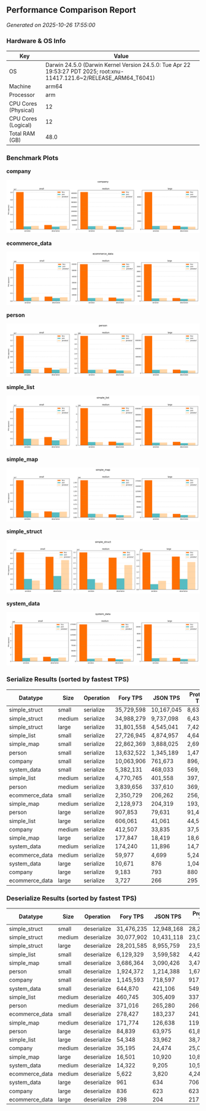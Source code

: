 ## Performance Comparison Report

_Generated on 2025-10-26 17:55:00_

### Hardware & OS Info

| Key                  | Value                                                                                                                  |
| -------------------- | ---------------------------------------------------------------------------------------------------------------------- |
| OS                   | Darwin 24.5.0 (Darwin Kernel Version 24.5.0: Tue Apr 22 19:53:27 PDT 2025; root:xnu-11417.121.6~2/RELEASE_ARM64_T6041) |
| Machine              | arm64                                                                                                                  |
| Processor            | arm                                                                                                                    |
| CPU Cores (Physical) | 12                                                                                                                     |
| CPU Cores (Logical)  | 12                                                                                                                     |
| Total RAM (GB)       | 48.0                                                                                                                   |

### Benchmark Plots

**company**

![company](company.png)

**ecommerce_data**

![ecommerce_data](ecommerce_data.png)

**person**

![person](person.png)

**simple_list**

![simple_list](simple_list.png)

**simple_map**

![simple_map](simple_map.png)

**simple_struct**

![simple_struct](simple_struct.png)

**system_data**

![system_data](system_data.png)

### Serialize Results (sorted by fastest TPS)

| Datatype       | Size   | Operation | Fory TPS   | JSON TPS   | Protobuf TPS | Fastest |
| -------------- | ------ | --------- | ---------- | ---------- | ------------ | ------- |
| simple_struct  | small  | serialize | 35,729,598 | 10,167,045 | 8,633,342    | fory    |
| simple_struct  | medium | serialize | 34,988,279 | 9,737,098  | 6,433,350    | fory    |
| simple_struct  | large  | serialize | 31,801,558 | 4,545,041  | 7,420,049    | fory    |
| simple_list    | small  | serialize | 27,726,945 | 4,874,957  | 4,643,172    | fory    |
| simple_map     | small  | serialize | 22,862,369 | 3,888,025  | 2,695,999    | fory    |
| person         | small  | serialize | 13,632,522 | 1,345,189  | 1,475,035    | fory    |
| company        | small  | serialize | 10,063,906 | 761,673    | 896,620      | fory    |
| system_data    | small  | serialize | 5,382,131  | 468,033    | 569,930      | fory    |
| simple_list    | medium | serialize | 4,770,765  | 401,558    | 397,551      | fory    |
| person         | medium | serialize | 3,839,656  | 337,610    | 369,031      | fory    |
| ecommerce_data | small  | serialize | 2,350,729  | 206,262    | 256,970      | fory    |
| simple_map     | medium | serialize | 2,128,973  | 204,319    | 193,132      | fory    |
| person         | large  | serialize | 907,853    | 79,631     | 91,408       | fory    |
| simple_list    | large  | serialize | 606,061    | 41,061     | 44,565       | fory    |
| company        | medium | serialize | 412,507    | 33,835     | 37,590       | fory    |
| simple_map     | large  | serialize | 177,847    | 18,419     | 18,668       | fory    |
| system_data    | medium | serialize | 174,240    | 11,896     | 14,753       | fory    |
| ecommerce_data | medium | serialize | 59,977     | 4,699      | 5,242        | fory    |
| system_data    | large  | serialize | 10,671     | 876        | 1,040        | fory    |
| company        | large  | serialize | 9,183      | 793        | 880          | fory    |
| ecommerce_data | large  | serialize | 3,727      | 266        | 295          | fory    |

### Deserialize Results (sorted by fastest TPS)

| Datatype       | Size   | Operation   | Fory TPS   | JSON TPS   | Protobuf TPS | Fastest |
| -------------- | ------ | ----------- | ---------- | ---------- | ------------ | ------- |
| simple_struct  | small  | deserialize | 31,476,235 | 12,948,168 | 28,280,543   | fory    |
| simple_struct  | medium | deserialize | 30,077,902 | 10,431,118 | 23,012,841   | fory    |
| simple_struct  | large  | deserialize | 28,201,585 | 8,955,759  | 23,528,858   | fory    |
| simple_list    | small  | deserialize | 6,129,329  | 3,599,582  | 4,429,286    | fory    |
| simple_map     | small  | deserialize | 3,686,364  | 3,090,426  | 3,477,051    | fory    |
| person         | small  | deserialize | 1,924,372  | 1,214,388  | 1,675,631    | fory    |
| company        | small  | deserialize | 1,145,593  | 718,597    | 917,431      | fory    |
| system_data    | small  | deserialize | 644,870    | 421,106    | 549,209      | fory    |
| simple_list    | medium | deserialize | 460,745    | 305,409    | 337,336      | fory    |
| person         | medium | deserialize | 371,016    | 265,280    | 266,333      | fory    |
| ecommerce_data | small  | deserialize | 278,427    | 183,237    | 241,109      | fory    |
| simple_map     | medium | deserialize | 171,774    | 126,638    | 119,323      | fory    |
| person         | large  | deserialize | 84,839     | 63,975     | 61,820       | fory    |
| simple_list    | large  | deserialize | 54,348     | 33,962     | 38,776       | fory    |
| company        | medium | deserialize | 35,195     | 24,474     | 25,057       | fory    |
| simple_map     | large  | deserialize | 16,501     | 10,920     | 10,853       | fory    |
| system_data    | medium | deserialize | 14,322     | 9,205      | 10,565       | fory    |
| ecommerce_data | medium | deserialize | 5,622      | 3,820      | 4,249        | fory    |
| system_data    | large  | deserialize | 961        | 634        | 706          | fory    |
| company        | large  | deserialize | 836        | 623        | 623          | fory    |
| ecommerce_data | large  | deserialize | 298        | 204        | 217          | fory    |
